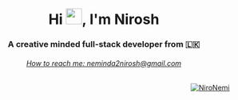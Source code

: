 <h1 align="center">Hi <img src="https://raw.githubusercontent.com/blackcater/blackcater/main/images/Hi.gif" height="32" />, I'm Nirosh</h1>

<h3 align="center">A creative minded full-stack developer from 🇱🇰</h3>

  <div class="tenor-gif-embed" data-postid="15494138" data-share-method="host" data-aspect-ratio="4" data-width="100%"><a href="https://tenor.com/view/heartbeat-pulse-life-gif-15494138"><a href="https://tenor.com/search/heartbeat-gifs"></div> <script type="text/javascript" async src="https://tenor.com/embed.js"></script>

<h6 align="center">How to reach me: neminda2nirosh@gmail.com</h6>

<p align="right"> <img src="https://komarev.com/ghpvc/?username=NiroNemi&label=Profile%20views&color=blue&style=flat" alt="NiroNemi" /> </p>
